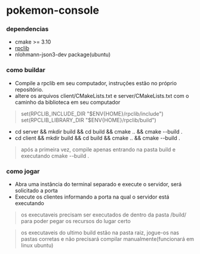 # pokemon-console

### dependencias

- cmake >= 3.10
- [rpclib](https://github.com/rpclib/rpclib)
- nlohmann-json3-dev package(ubuntu)

### como buildar

- Compile a rpclib em seu computador, instruções estão no próprio repositório.
- altere os arquivos client/CMakeLists.txt e server/CMakeLists.txt com o caminho da biblioteca em seu computador

> set(RPCLIB_INCLUDE_DIR "$ENV{HOME}/rpclib/include")
> set(RPCLIB_LIBRARY_DIR "$ENV{HOME}/rpclib/build")

- cd server && mkdir build && cd build && cmake .. && cmake --build . 
- cd client && mkdir build && cd build && cmake .. && cmake --build . 

> após a primeira vez, compile apenas entrando na pasta build e executando cmake --build .

### como jogar

- Abra uma instância do terminal separado e execute o servidor, será solicitado a porta
- Execute os clientes informando a porta na qual o servidor está executando

> os executaveis precisam ser executados de dentro da pasta /build/ para poder pegar os recursos do lugar certo

> os executaveis do ultimo build estão na pasta raiz, jogue-os nas pastas corretas e não precisará compilar manualmente(funcionará em linux ubuntu)